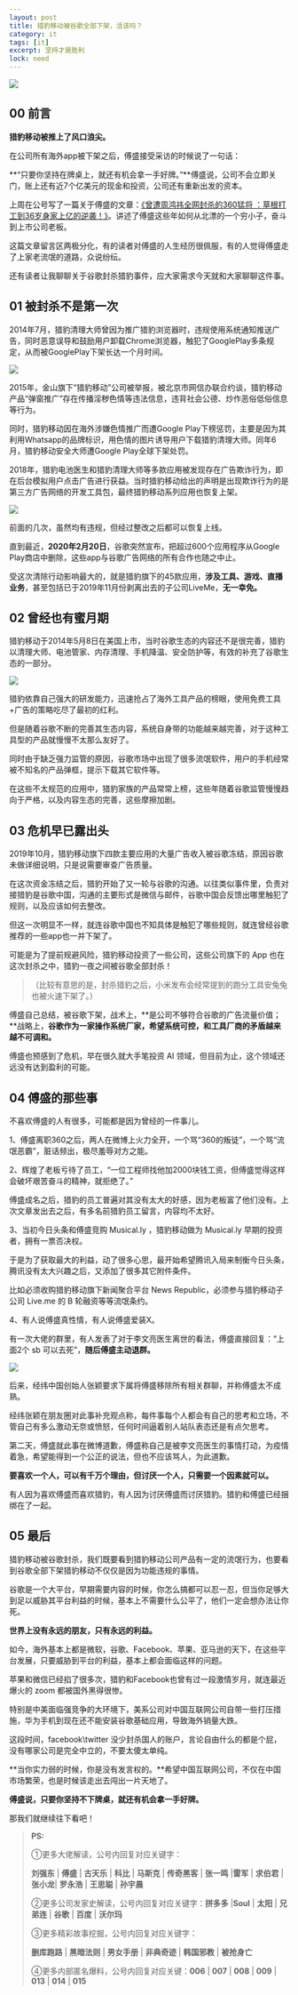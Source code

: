 ```yaml
---
layout: post
title: 猎豹移动被谷歌全部下架，活该吗？
category: it
tags: [it]
excerpt: 坚持才是胜利
lock: need
---
```


![](http://favorites.ren/assets/images/2020/it/liebao01.jpg)  

## 00 前言

**猎豹移动被推上了风口浪尖。**

在公司所有海外app被下架之后，傅盛接受采访的时候说了一句话：

**“只要你坚持在牌桌上，就还有机会拿一手好牌。”**傅盛说，公司不会立即关门，账上还有近7个亿美元的现金和投资，公司还有重新出发的资本。

上周在公号写了一篇关于傅盛的文章：[《曾遭周鸿祎全网封杀的360猛将 ：草根打工到36岁身家上亿的逆袭！》](https://mp.weixin.qq.com/s/r2NnGRwZMHQItso4HxAhcg)。讲述了傅盛这些年如何从北漂的一个穷小子，奋斗到上市公司老板。

这篇文章留言区两极分化，有的读者对傅盛的人生经历很佩服，有的人觉得傅盛走了上家老流氓的道路，众说纷纭。

还有读者让我聊聊关于谷歌封杀猎豹事件，应大家需求今天就和大家聊聊这件事。


## 01 被封杀不是第一次

2014年7月，猎豹清理大师曾因为推广猎豹浏览器时，违规使用系统通知推送广告，同时恶意误导和鼓励用户卸载Chrome浏览器，触犯了GooglePlay多条规定，从而被GooglePlay下架长达一个月时间。

![](http://favorites.ren/assets/images/2020/it/liebao02.jpg)

2015年，金山旗下“猎豹移动”公司被举报，被北京市网信办联合约谈，猎豹移动产品“弹窗推广”存在传播淫秽色情等违法信息，违背社会公德、炒作恶俗低俗信息等行为。

同时，猎豹移动因在海外涉嫌色情推广而遭Google Play下榜惩罚，主要是因为其利用Whatsapp的品牌标识，用色情的图片诱导用户下载猎豹清理大师。同年6月，猎豹移动安全大师遭Google Play全球下架处罚。

2018年，猎豹电池医生和猎豹清理大师等多款应用被发现存在广告欺诈行为，即在后台模拟用户点击广告进行获益。当时猎豹移动给出的声明是出现欺诈行为的是第三方广告网络的开发工具包，最终猎豹移动系列应用也恢复上架。

![](http://favorites.ren/assets/images/2020/it/liebao03.jpg)

前面的几次，虽然均有违规，但经过整改之后都可以恢复上线。

直到最近，**2020年2月20日**，谷歌突然宣布，把超过600个应用程序从Google Play商店中删除，这些app与谷歌广告网络的所有合作也随之中止。

受这次清除行动影响最大的，就是猎豹旗下的45款应用，**涉及工具、游戏、直播业务**，甚至包括已于2019年11月份剥离出去的子公司LiveMe，**无一幸免。**


## 02 曾经也有蜜月期

猎豹移动于2014年5月8日在美国上市，当时谷歌生态的内容还不是很完善，猎豹以清理大师、电池管家、内存清理、手机降温、安全防护等，有效的补充了谷歌生态的一部分。

![](http://favorites.ren/assets/images/2020/it/liebao04.jpg)

猎豹依靠自己强大的研发能力，迅速抢占了海外工具产品的榜眼，使用免费工具+广告的策略吃尽了最初的红利。

但是随着谷歌不断的完善其生态内容，系统自身带的功能越来越完善，对于这种工具型的产品就慢慢不太那么友好了。

同时由于缺乏强力监管的原因，谷歌市场中出现了很多流氓软件，用户的手机经常被不知名的产品弹框，提示下载其它软件等。

在这些不太规范的应用中，猎豹家族的产品常常上榜，这些年随着谷歌监管慢慢趋向于严格，以及内容生态的完善，这些摩擦加剧。



## 03 危机早已露出头

2019年10月，猎豹移动旗下四款主要应用的大量广告收入被谷歌冻结，原因谷歌未做详细说明，只是说需要审查广告质量。

在这次资金冻结之后，猎豹开始了又一轮与谷歌的沟通。以往类似事件里，负责对接猎豹是谷歌中国，沟通的主要形式是微信与邮件，谷歌中国会反馈出哪里触犯了规则，以及应该如何去整改。

但这一次明显不一样，就连谷歌中国也不知具体是触犯了哪些规则，就连曾经谷歌推荐的一些app也一并下架了。

可能是为了提前规避风险，猎豹移动投资了一些公司，这些公司旗下的 App 也在这次封杀之中，猎豹一夜之间被谷歌全部封杀！

>（比较有意思的是，封杀猎豹之后，小米发布会经常提到的跑分工具安兔兔也被火速下架了。）

傅盛自己总结，被谷歌下架，战术上，**是公司不够符合谷歌的广告流量价值；**战略上，**谷歌作为一家操作系统厂家，希望系统可控，和工具厂商的矛盾越来越不可调和。**

傅盛也预感到了危机，早在很久就大手笔投资 AI 领域，但目前为止，这个领域还远没有达到盈利的可能。


## 04 傅盛的那些事

不喜欢傅盛的人有很多，可能都是因为曾经的一件事儿。

1、傅盛离职360之后，两人在微博上火力全开，一个骂“360的叛徒”，一个骂“流氓恶霸”，脏话频出，极尽羞辱对方之能。

2、辉煌了老板亏待了员工，“一位工程师找他加2000块钱工资，但傅盛觉得这样会破坏艰苦奋斗的精神，就拒绝了。” 

傅盛成名之后，猎豹的员工普遍对其没有太大的好感，因为老板富了他们没有。上次文章发出去之后，有多名前猎豹员工留言，内容均不太好。

3、当初今日头条和傅盛竞购 Musical.ly ，猎豹移动做为 Musical.ly  早期的投资者，拥有一票否决权。

于是为了获取最大的利益，动了很多心思，最开始希望腾讯入局来制衡今日头条，腾讯没有太大兴趣之后，又添加了很多其它附件条件。

比如必须收购猎豹移动旗下新闻聚合平台 News Republic，必须参与猎豹移动子公司 Live.me 的 B 轮融资等等流氓条约。

4、有人说傅盛真性情，有人说傅盛爱装X。

有一次大佬的群里，有人发表了对于李文亮医生离世的看法，傅盛直接回复：“上面2个 sb 可以去死”，**随后傅盛主动退群。**

![](http://favorites.ren/assets/images/2020/it/liebao05.jpg)

后来，经纬中国创始人张颖要求下属将傅盛移除所有相关群聊，并称傅盛太不成熟。

经纬张颖在朋友圈对此事补充观点称，每件事每个人都会有自己的思考和立场，不管自己有多么激动无奈或愤怒，任何时间逼着别人站队表态还是有点欠思考。

第二天，傅盛就此事在微博道歉，傅盛称自己是被李文亮医生的事情打动，为疫情着急，希望能得到一个公正的说法，但也不应该骂人，为此道歉。

**要喜欢一个人，可以有千万个理由，但讨厌一个人，只需要一个因素就可以。**

有人因为喜欢傅盛而喜欢猎豹，有人因为讨厌傅盛而讨厌猎豹。猎豹和傅盛已经捆绑在了一起。


## 05  最后


猎豹移动被谷歌封杀，我们既要看到猎豹移动公司产品有一定的流氓行为，也要看到谷歌全部下架猎豹移动不仅仅是因为功能违规的事情。

谷歌是一个大平台，早期需要内容的时候，你怎么搞都可以忍一忍，但当你足够大到足以威胁其平台利益的时候，基本上不需要什么公平了，他们一定会想办法让你死。

**世界上没有永远的朋友，只有永远的利益。**

如今，海外基本上都是微软，谷歌、Facebook、苹果、亚马逊的天下，在这些平台发展，只要威胁到平台的利益，基本上都会面临这样的问题。

苹果和微信已经掐了很多次，猎豹和Facebook也曾有过一段激情岁月，就连最近爆火的 zoom 都被国外黑得很惨。

特别是中美面临强竞争的大环境下，美系公司对中国互联网公司自带一些打压措施，华为手机到现在还不能安装谷歌基础应用，导致海外销量大跌。

这段时间，facebook\twitter 没少封杀国人的账户，言论自由什么的都是个屁，没有哪家公司是完全中立的，不要太傻太单纯。

**当你实力弱的时候，你是没有发言权的。**希望中国互联网公司，不仅在中国市场繁荣，也是时候该走出去闯出一片天地了。

**傅盛说，只要你坚持不下牌桌，就还有机会拿一手好牌。**

那我们就继续往下看吧！

>**PS:**
>
>①更多大佬解读，公号内回复对应关键字：
>
> **刘强东** | **傅盛** | **古天乐** | **科比** | **马斯克** | **传奇黑客** | **张一鸣** |**雷军** | **求伯君** | **张小龙**| **罗永浩** | **王思聪** | **孙宇晨** 
>
>②更多公司发家史解读，公号内回复对应关键字：**拼多多** |**Soul** | **太阳** | **兄弟连** | **谷歌** | **百度** | **沃尔玛**
>
>③更多精彩故事挖掘，公号内回复对应关键字：
>
>**删库跑路** | **黑暗法则** | **男女手册** | **非典奇迹** | **韩国邪教** | **被抢身亡**
>
>④更多内部匿名爆料，公号内回复对应关键：**006** | **007** | **008** | **009** | **013** | **014** | **015**


